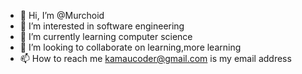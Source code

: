 - 👋 Hi, I’m @Murchoid
- 👀 I’m interested in software engineering
- 🌱 I’m currently learning computer science
- 💞️ I’m looking to collaborate on learning,more learning
- 📫 How to reach me kamaucoder@gmail.com is my email address

<!---
Murchoid/Murchoid is a ✨ special ✨ repository because its `README.md` (this file) appears on your GitHub profile.
You can click the Preview link to take a look at your changes.
--->

